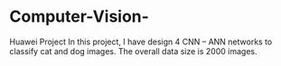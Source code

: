 # Computer-Vision-

Huawei Project 
In this project, I have design 4 CNN – ANN networks to classify cat and dog images. The overall data size is 2000 images. 
